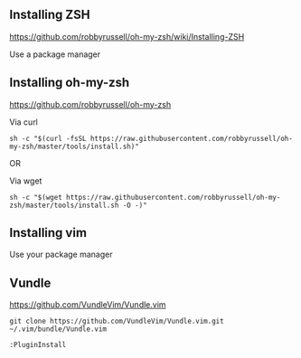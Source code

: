 ## Installing ZSH

https://github.com/robbyrussell/oh-my-zsh/wiki/Installing-ZSH

Use a package manager

## Installing oh-my-zsh

https://github.com/robbyrussell/oh-my-zsh

Via curl

`sh -c "$(curl -fsSL https://raw.githubusercontent.com/robbyrussell/oh-my-zsh/master/tools/install.sh)"`

OR

Via wget

`sh -c "$(wget https://raw.githubusercontent.com/robbyrussell/oh-my-zsh/master/tools/install.sh -O -)"`

## Installing vim

Use your package manager

## Vundle

https://github.com/VundleVim/Vundle.vim

`git clone https://github.com/VundleVim/Vundle.vim.git ~/.vim/bundle/Vundle.vim`

`:PluginInstall`
